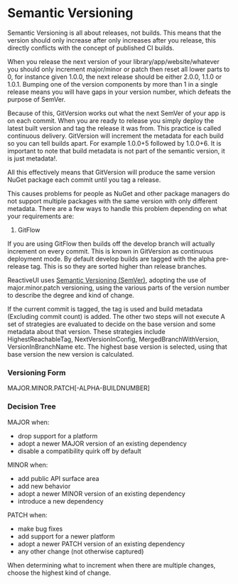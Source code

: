 # Semantic Versioning

Semantic Versioning is all about releases, not builds. This means that the version should only increase after only increases after you release, this directly conflicts with the concept of published CI builds. 

When you release the next version of your library/app/website/whatever you should only increment major/minor or patch then reset all lower parts to 0, for instance given 1.0.0, the next release should be either 2.0.0, 1.1.0 or  1.0.1. Bumping one of the version components by more than 1 in a single release means you will have gaps in your version number, which defeats the purpose of SemVer.

Because of this, GitVersion works out what the next SemVer of your app is on each commit. When you are ready to release you simply deploy the latest built version and tag the release it was from. This practice is called continuous delivery. GitVersion will increment the metadata for each build so you can tell builds apart. For example 1.0.0+5 followed by 1.0.0+6. It is important to note that build metadata is not part of the semantic version, it is just metadata!.

All this effectively means that GitVersion will produce the same version NuGet package each commit until you tag a release.

This causes problems for people as NuGet and other package managers do not support multiple packages with the same version with only different metadata. There are a few ways to handle this problem depending on what your requirements are:

1. GitFlow

If you are using GitFlow then builds off the develop branch will actually increment on every commit. This is known in GitVersion as continuous deployment mode. By default develop builds are tagged with the alpha pre-release tag. This is so they are sorted higher than release branches.

ReactiveUI uses [Semantic Versioning (SemVer)](http://semver.org/), adopting the use of major.minor.patch versioning, using the various parts of the version number to describe the degree and kind of change.


If the current commit is tagged, the tag is used and build metadata (Excluding commit count) is added. The other two steps will not execute
A set of strategies are evaluated to decide on the base version and some metadata about that version. These strategies include HighestReachableTag, NextVersionInConfig, MergedBranchWithVersion, VersionInBranchName etc.
The highest base version is selected, using that base version the new version is calculated.

### Versioning Form

MAJOR.MINOR.PATCH[-ALPHA-BUILDNUMBER]

### Decision Tree

MAJOR when:
  - drop support for a platform
  - adopt a newer MAJOR version of an existing dependency 
  - disable a compatibility quirk off by default

MINOR when:
  - add public API surface area 
  - add new behavior
  - adopt a newer MINOR version of an existing dependency
  - introduce a new dependency 
  
PATCH when:
  - make bug fixes
  - add support for a newer platform
  - adopt a newer PATCH version of an existing dependency
  - any other change (not otherwise captured)

When determining what to increment when there are multiple changes, choose the highest kind of change.

